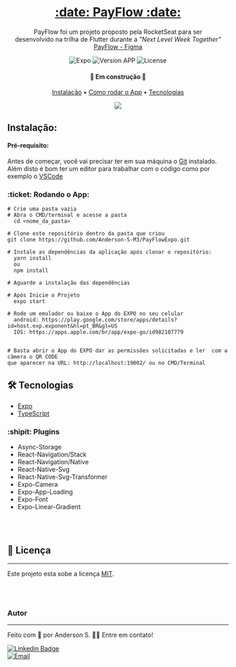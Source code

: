 <h1 align="center">
<a href="https://github.com/Anderson-S-M3/dashBoardCovid">:date: PayFlow :date:</a>
</h1>

<p align="center">PayFlow foi um projeto proposto pela RocketSeat para ser <br/> desenvolvido na trilha de Flutter durante a <i>"Next Level Week Together"</i> <a href="https://www.figma.com/file/DRvGcV2F9QeGlRBp0TYhZG/PayFlow-(Copy)?node-id=0%3A1">PayFlow - Figma</a></p>

<p align="center">
<img alt="Expo" src="https://img.shields.io/badge/-Expo-blue"> <img alt="Version APP" src="https://img.shields.io/badge/Version-1.0.0-green"> <img alt="License" src="https://img.shields.io/badge/license-MIT-brightgreen"> </p>

<h4 align="center"> 🚧 Em construção 🚧 </h4>

<p align="center"><a href="#instalacao">Instalação</a> • <a href="#rodando">Como rodar o App</a> • <a href="#tecnologias">Tecnologias</a></p>


<div align="center"><img src="https://user-images.githubusercontent.com/65872811/128709331-efa99fb1-19ab-4c52-aaca-a7eb166a9099.png"></div>


<h2 id="instalacao">Instalação:</h2>
<h4>Pré-requisito:</h4>

Antes de começar, você vai precisar ter em sua máquina o [Git](https://git-scm.com) instalado.<br/>
Além disto é bom ter um editor para trabalhar com o código como por exemplo o [VSCode](https://code.visualstudio.com/)

<h3 id="rodando">:ticket: Rodando o App:</h3>

```
# Crie uma pasta vazia
# Abra o CMD/terminal e acesse a pasta
  cd <nome_da_pasta>

# Clone este repositório dentro da pasta que criou
git clone https://github.com/Anderson-S-M3/PayFlowExpo.git

# Instale as dependências da aplicação após clonar o repositório:
  yarn install
  ou
  npm install

# Aguarde a instalação das dependências

# Após Inicie o Projeto
  expo start
 
# Rode um emulador ou baixe o App do EXPO no seu celular
  android: https://play.google.com/store/apps/details?id=host.exp.exponent&hl=pt_BR&gl=US
  IOS: https://apps.apple.com/br/app/expo-go/id982107779
 

# Basta abrir o App do EXPO dar as permissões solicitadas e ler  com a câmera o QR CODE
que aparecer na URL: http://localhost:19002/ ou no CMD/Terminal
```

<h2 id="tecnologias">🛠 Tecnologias</h2>

- [Expo](https://docs.expo.io/)
- [TypeScript](https://www.typescriptlang.org/)

<h3>:shipit: Plugins</h3>

- Async-Storage
- React-Navigation/Stack
- React-Navigation/Native
- React-Native-Svg
- React-Native-Svg-Transformer
- Expo-Camera
- Expo-App-Loading
- Expo-Font
- Expo-Linear-Gradient


<br>
<br>

## 📝 Licença
---

Este projeto esta sobe a licença [MIT](./LICENSE).

<br>
<br>

### Autor
---

Feito com :blue_heart: por Anderson S. 👋🏽 Entre em contato!

[![Linkedin Badge](https://img.shields.io/badge/Anderson_S-0077B5?style=for-the-badge&logo=linkedin&logoColor=white/)](https://www.linkedin.com/in/anderson-s-antunes-b879251b9/) <br>
[![Email](https://img.shields.io/badge/Anderson__S__Antunes@hotmail.com-0078D4?style=for-the-badge&logo=microsoft-outlook&logoColor=white)](mailto:anderson_s_antunes@hotmail.com)
